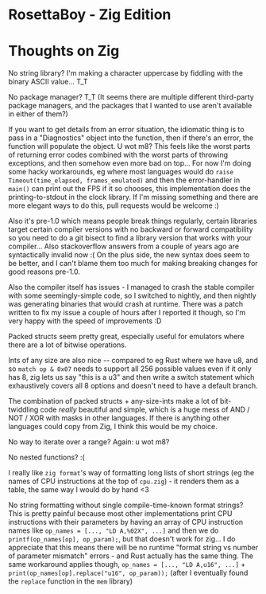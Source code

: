RosettaBoy - Zig Edition
========================

Thoughts on Zig
===============
No string library? I'm making a character uppercase by fiddling with
the binary ASCII value... T_T

No package manager? T_T (It seems there are multiple different
third-party package managers, and the packages that I wanted to use
aren't available in either of them?)

If you want to get details from an error situation, the idiomatic thing
is to pass in a "Diagnostics" object into the function, then if there's
an error, the function will populate the object. U wot m8? This feels
like the worst parts of returning error codes combined with the worst
parts of throwing exceptions, and then somehow even more bad on top...
For now I'm doing some hacky workarounds, eg where most languages would
do `raise Timeout(time_elapsed, frames_emulated)` and then the
error-handler in `main()` can print out the FPS if it so chooses, this
implementation does the printing-to-stdout in the clock library. If I'm
missing something and there are more elegant ways to do this, pull
requests would be welcome :)

Also it's pre-1.0 which means people break things regularly, certain
libraries target certain compiler versions with no backward or forward
compatibility so you need to do a git bisect to find a library version
that works with your compiler... Also stackoverflow answers from a
couple of years ago are syntactically invalid now :( On the plus side,
the new syntax does seem to be better, and I can't blame them too much
for making breaking changes for good reasons pre-1.0.

Also the compiler itself has issues - I managed to crash the stable
compiler with some seemingly-simple code, so I switched to nightly, and
then nightly was generating binaries that would crash at runtime. There
was a patch written to fix my issue a couple of hours after I reported
it though, so I'm very happy with the speed of improvements :D

Packed structs seem pretty great, especially useful for emulators where
there are a lot of bitwise operations.

Ints of any size are also nice -- compared to eg Rust where we have u8,
and so `match op & 0x07` needs to support all 256 possible values even
if it only has 8, zig lets us say "this is a u3" and then write a switch
statement which exhaustively covers all 8 options and doesn't need to
have a default branch.

The combination of packed structs + any-size-ints make a lot of
bit-twiddling code _really_ beautiful and simple, which is a huge mess
of AND / NOT / XOR with masks in other languages. If there is anything
other languages could copy from Zig, I think this would be my choice.

No way to iterate over a range? Again: u wot m8?

No nested functions? :(

I really like `zig format`'s way of formatting long lists of short strings
(eg the names of CPU instructions at the top of `cpu.zig`) - it renders
them as a table, the same way I would do by hand <3

No string formatting without single compile-time-known format strings?
This is pretty painful because most other implementations print CPU
instructions with their parameters by having an array of CPU instruction
names like `op_names = [..., "LD A,%02X", ...]` and then we do
`printf(op_names[op], op_param);`, but that doesn't work for zig... I do
appreciate that this means there will be no runtime "format string vs
number of parameter mismatch" errors - and Rust actually has the same
thing. The same workaround applies though, `op_names = [..., "LD A,u16", ...]` +
`print(op_names[op].replace("u16", op_param));` (after I eventually found
the `replace` function in the `mem` library)